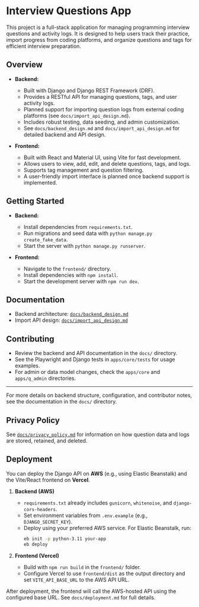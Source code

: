 # Interview Questions App

This project is a full-stack application for managing programming interview questions and activity logs. It is designed to help users track their practice, import progress from coding platforms, and organize questions and tags for efficient interview preparation.

## Overview

- **Backend:**
  - Built with Django and Django REST Framework (DRF).
  - Provides a RESTful API for managing questions, tags, and user activity logs.
  - Planned support for importing question logs from external coding platforms (see `docs/import_api_design.md`).
  - Includes robust testing, data seeding, and admin customization.
  - See `docs/backend_design.md` and `docs/import_api_design.md` for detailed backend and API design.

- **Frontend:**
  - Built with React and Material UI, using Vite for fast development.
  - Allows users to view, add, edit, and delete questions, tags, and logs.
  - Supports tag management and question filtering.
  - A user-friendly import interface is planned once backend support is implemented.

## Getting Started

- **Backend:**
  - Install dependencies from `requirements.txt`.
  - Run migrations and seed data with `python manage.py create_fake_data`.
  - Start the server with `python manage.py runserver`.

- **Frontend:**
  - Navigate to the `frontend/` directory.
  - Install dependencies with `npm install`.
  - Start the development server with `npm run dev`.

## Documentation

- Backend architecture: [`docs/backend_design.md`](docs/backend_design.md)
- Import API design: [`docs/import_api_design.md`](docs/import_api_design.md)

## Contributing

- Review the backend and API documentation in the `docs/` directory.
- See the Playwright and Django tests in `apps/core/tests` for usage examples.
- For admin or data model changes, check the `apps/core` and `apps/q_admin` directories.

---

For more details on backend structure, configuration, and contributor notes, see the documentation in the `docs/` directory.

## Privacy Policy

See [`docs/privacy_policy.md`](docs/privacy_policy.md) for information on how question data and logs are stored, retained, and deleted.

## Deployment

You can deploy the Django API on **AWS** (e.g., using Elastic Beanstalk) and the Vite/React frontend on **Vercel**.

1. **Backend (AWS)**
   - `requirements.txt` already includes `gunicorn`, `whitenoise`, and `django-cors-headers`.
   - Set environment variables from `.env.example` (e.g., `DJANGO_SECRET_KEY`).
   - Deploy using your preferred AWS service. For Elastic Beanstalk, run:
     ```bash
     eb init -p python-3.11 your-app
     eb deploy
     ```

2. **Frontend (Vercel)**
   - Build with `npm run build` in the `frontend/` folder.
   - Configure Vercel to use `frontend/dist` as the output directory and set `VITE_API_BASE_URL` to the AWS API URL.

After deployment, the frontend will call the AWS-hosted API using the configured base URL. See `docs/deployment.md` for full details.
